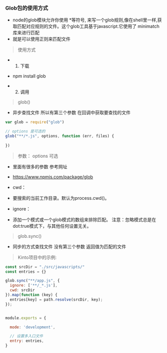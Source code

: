 ### Glob包的使用方式
- node的glob模块允许你使用 *等符号, 来写一个glob规则,像在shell里一样,获取匹配对应规则的文件。这个glob工具基于javascript.它使用了 minimatch 库来进行匹配
- 就是可以使用正则来匹配文件


> 使用方式
- 1. 下载
- npm install glob

- 2. 调用

> glob()
- 异步查找文件 所以有第三个参数 在回调中获取要查找的文件
```js 
var glob = require("glob")

// options 是可选的
glob("**/*.js", options, function (err, files) {
  
})
```

> 参数：
> options 可选
- 里面有很多的参数 参考网址
- https://www.npmjs.com/package/glob

- cwd：
- 要搜索的当前工作目录。默认为process.cwd()。

- ignore：
- 添加一个模式或一个glob模式的数组来排除匹配。  注意：忽略模式总是在dot:true模式下，与其他任何设置无关。


> glob.sync()
- 同步的方式查找文件 没有第三个参数 返回值为匹配的文件


> Kinto项目中的示例:
```js 
const srcDir = "./src/javascripts/"
const entries = {}

glob.sync("**/app.js", {
  ignore: ['**/_*.js'],
  cwd: srcDir
}).map(function (key) {
  entries[key] = path.resolve(srcDir, key);
});


module.exports = {

  mode: 'development',

  // 设置多入口文件
  entry: entries,
}
```

